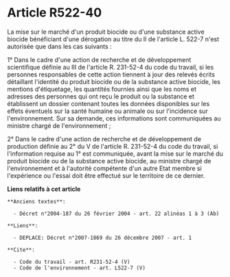 # Article R522-40

La mise sur le marché d'un produit biocide ou d'une substance active biocide bénéficiant d'une dérogation au titre du II de
l'article L. 522-7 n'est autorisée que dans les cas suivants : 

1° Dans le cadre d'une action de recherche et de développement scientifique définie au III de l'article R. 231-52-4 du code
du travail, si les personnes responsables de cette action tiennent à jour des relevés écrits détaillant l'identité du produit
biocide ou de la substance active biocide, les mentions d'étiquetage, les quantités fournies ainsi que les noms et adresses
des personnes qui ont reçu le produit ou la substance et établissent un dossier contenant toutes les données disponibles sur
les effets éventuels sur la santé humaine ou animale ou sur l'incidence sur l'environnement. Sur sa demande, ces informations
sont communiquées au ministre chargé de l'environnement ; 

2° Dans le cadre d'une action de recherche et de développement de production définie au 2° du V de l'article R. 231-52-4 du
code du travail, si l'information requise au 1° est communiquée, avant la mise sur le marché du produit biocide ou de la
substance active biocide, au ministre chargé de l'environnement et à l'autorité compétente d'un autre Etat membre si
l'expérience ou l'essai doit être effectué sur le territoire de ce dernier.

**Liens relatifs à cet article**

	**Anciens textes**:

	  - Décret n°2004-187 du 26 février 2004 - art. 22 alinéas 1 à 3 (Ab)

	**Liens**:

	  - DEPLACE: Décret n°2007-1869 du 26 décembre 2007 - art. 1

	**Cite**:

	  - Code du travail - art. R231-52-4 (V)
	  - Code de l'environnement - art. L522-7 (V)
